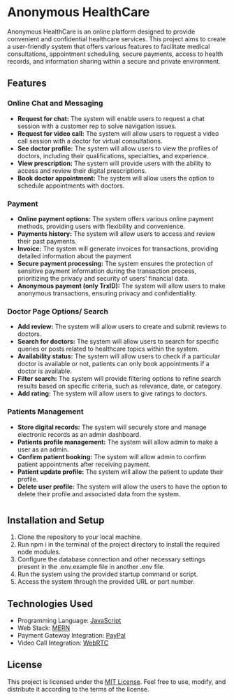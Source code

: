 # Anonymous HealthCare

Anonymous HealthCare is an online platform designed to provide convenient and confidential healthcare services. This project aims to create a user-friendly system that offers various features to facilitate medical consultations, appointment scheduling, secure payments, access to health records, and information sharing within a secure and private environment.

## Features

### Online Chat and Messaging

- **Request for chat:** The system will enable users to request a chat session with a customer rep to solve navigation issues.
- **Request for video call:** The system will allow users to request a video call session with a doctor for virtual consultations.
- **See doctor profile:** The system will allow users to view the profiles of doctors, including their qualifications, specialties, and experience.
- **View prescription:** The system will provide users with the ability to access and review their digital prescriptions.
- **Book doctor appointment:** The system will allow users the option to schedule appointments with doctors.

### Payment

- **Online payment options:** The system offers various online payment methods, providing users with flexibility and convenience.
- **Payments history:** The system will allow users to access and review their past payments.
- **Invoice:** The system will generate invoices for transactions, providing detailed information about the payment
- **Secure payment processing:** The system ensures the protection of sensitive payment information during the transaction process, prioritizing the privacy and security of users' financial data.
- **Anonymous payment (only TrxID):** The system will allow users to make anonymous transactions, ensuring privacy and confidentiality.

### Doctor Page Options/ Search

- **Add review:** The system will allow users to create and submit reviews to doctors.
- **Search for doctors:** The system will allow users to search for specific queries or posts related to healthcare topics within the system.
- **Availability status:** The system will allow users to check if a particular doctor is available or not, patients can only book appointments if a doctor is available.
- **Filter search:** The system will provide filtering options to refine search results based on specific criteria, such as relevance, date, or category.
- **Add rating:** The system will allow users to give ratings to doctors.

### Patients Management

- **Store digital records:** The system will securely store and manage electronic records as an admin dashboard.
- **Patients profile management:** The system will allow admin to make a user as an admin.
- **Confirm patient booking:** The system will allow admin to confirm patient appointments after receiving payment.
- **Patient update profile:** The system will allow the patient to update their profile.
- **Delete user profile:** The system will allow the users to have the option to delete their profile and associated data from the system.

#
## Installation and Setup

1. Clone the repository to your local machine.
2. Run npm i in the terminal of the project directory to install the required node modules.
3. Configure the database connection and other necessary settings present in the .env.example file in another .env file.
4. Run the system using the provided startup command or script.
5. Access the system through the provided URL or port number.

## Technologies Used

- Programming Language: [JavaScript](https://www.ecma-international.org/publications-and-standards/standards/ecma-262/)
- Web Stack: [MERN](https://www.mongodb.com/mern-stack#:~:text=MERN%20stands%20for%20MongoDB%2C%20Express,a%20client%2Dside%20JavaScript%20framework)
- Payment Gateway Integration: [PayPal](https://www.paypal.com/)
- Video Call Integration: [WebRTC](https://webrtc.org/)


## License

This project is licensed under the [MIT License](LICENSE). Feel free to use, modify, and distribute it according to the terms of the license.
